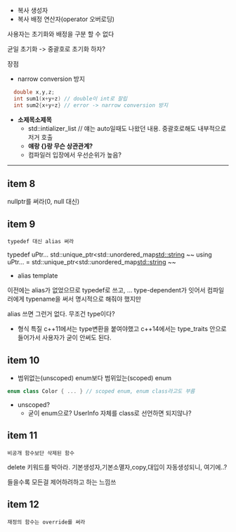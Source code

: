 - 복사 생성자
- 복사 배정 연산자(operator 오버로딩)

사용자는 초기화와 배정을 구분 할 수 없다

균일 초기화 -> 중괄호로 초기화 하자?

장점

- narrow conversion 방지
```c
  double x,y,z;
  int sum1(x+y+z) // double이 int로 잘립
  int sum2{x+y+z} // error -> narrow conversion 방지
```

- **소제목소제목**
  - std::intializer_list // 얘는 auto일때도 나왔던 내용. 중괄호로해도 내부적으로 저거 호출
  - **얘랑 {}랑 무슨 상관관계?**
  - 컴파일러 입장에서 우선순위가 높음?

----------

## item 8

nullptr를 써라(0, null 대신)

## item 9

`typedef 대신 alias 써라`

typedef uPtr... std::unique_ptr<std::unordered_map<std::string> ~~
using uPtr... = std::unique_ptr<std::unordered_map<std::string> ~~

- alias template

이전에는 alias가 없었으므로 typedef로 쓰고, ... type-dependent가 잇어서
컴파일러에게 typename을 써서 명시적으로 해줘야 했지만

alias 쓰면 그런거 없다. 무조건 type이다?

- 형식 특질
c++11에서는 type변환을 붙여야했고
c++14에서는 type_traits 안으로 들어가서 사용자가 굳이 안써도 된다.

## item 10

- 범위없는(unscoped) enum보다 범위있는(scoped) enum
```cpp
enum class Color { ... } // scoped enum, enum class라고도 부름
```

- unscoped?
  - 굳이 enum으로? UserInfo 자체를 class로 선언하면 되지않나?

## item 11

`비공개 함수보단 삭제된 함수`

delete 키워드를 박아라.
기본생성자,기본소멸자,copy,대입이 자동생성되니, 여기에..?

들을수록 모든걸 제어하려하고 하는 느낌쓰

## item 12

`재정의 함수는 override를 써라`
